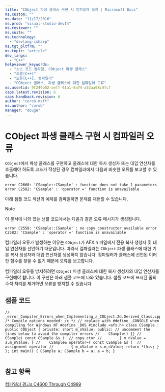 ```yaml
---
title: "CObject 파생 클래스 구현 시 컴파일러 오류 | Microsoft Docs"
ms.custom: ""
ms.date: "11/17/2016"
ms.prod: "visual-studio-dev14"
ms.reviewer: ""
ms.suite: ""
ms.technology: 
  - "devlang-csharp"
ms.tgt_pltfrm: ""
ms.topic: "article"
dev_langs: 
  - "C++"
helpviewer_keywords: 
  - "소스 코드 컴파일, CObject 파생 클래스"
  - "오류[C++]"
  - "오류[C++], 컴파일러"
  - "CObject 클래스, 파생 클래스에 대한 컴파일러 오류"
ms.assetid: 9f249b52-aeff-41a1-8a74-a52aa08c4fcf
caps.latest.revision: 6
caps.handback.revision: 6
author: "corob-msft"
ms.author: "corob"
manager: "douge"
---
```

# CObject 파생 클래스 구현 시 컴파일러 오류
`CObject`에서 파생 클래스를 구현하고 클래스에 대한 복사 생성자 또는 대입 연산자를 호출해야 하도록 코드가 작성된 경우 컴파일러에서 다음과 비슷한 오류를 보고할 수 있습니다.  
  
```  
error C2660: 'CSample::CSample' : function does not take 1 parameters error C2582: 'CSample' : 'operator =' function is unavailable  
```  
  
 아래 샘플 코드 섹션의 예제를 컴파일하면 문제를 재현할 수 있습니다.  
  
> [!NOTE]
>  이 문서에 나와 있는 샘플 코드에서는 다음과 같은 오류 메시지가 생성됩니다.  
  
```  
error C2558: 'CSample::CSample' : no copy constructor available error C2582: 'CSample' : 'operator =' function is unavailable  
```  
  
 컴파일러 오류가 발생하는 이유는 `CObject`가 AFX.h 파일에서 전용 복사 생성자 및 대입 연산자를 선언하기 때문입니다. 따라서 컴파일러는 `CObject` 파생 클래스에 대한 기본 복사 생성자와 대입 연산자를 생성하지 않습니다. 컴파일러가 클래스에 선언된 이러한 함수를 찾을 수 없기 때문에 오류를 보고합니다.  
  
 컴파일러 오류를 방지하려면 `CObject` 파생 클래스에 대한 복사 생성자와 대입 연산자를 구현해야 합니다. 이 구현은 아래 샘플 코드에 나와 있습니다. 샘플 코드에 표시된 줄의 주석 처리를 제거하면 오류를 방지할 수 있습니다.  
  
## 샘플 코드  
  
```  
// _error_Compiler_Errors_when_Implementing_a_CObject.2d.Derived_Class.cpp /* Compile options needed: /c */ // replace with #define _CONSOLE when compiling for Windows NT #define _DOS #include <afx.h> class CSample : public CObject { private: short m_nValue; public: // uncomment the lines below to avoid the compiler errors //    CSample() {} //    CSample( const CSample &s )  // copy ctor //        { m_nValue = s.m_nValue; } //    CSample& operator=( const CSample &s )  // assignment operator //        { m_nValue = s.m_nValue; return *this; } }; int main() { CSample a; CSample b = a; a = b; }  
  
```  
  
## 참고 항목  
 [컴파일러 경고s C4600 Through C4999](../error-messages/compiler-warnings/compiler-warnings-c4600-through-c4799.md)